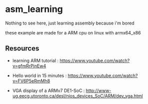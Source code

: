 # asm_learning
Nothing to see here, just learning assembly because i'm bored

these example are made for a ARM cpu on linux with armx64_x86

## Resources
- learning ARM tutorial : https://www.youtube.com/watch?v=gfmRrPjnEw4

- Hello world in 15 minutes : https://www.youtube.com/watch?v=FV6P5eRmMh8

- VGA display of a ARMv7 DE1-SoC : http://www-ug.eecg.utoronto.ca/desl/nios_devices_SoC/ARM/dev_vga.html